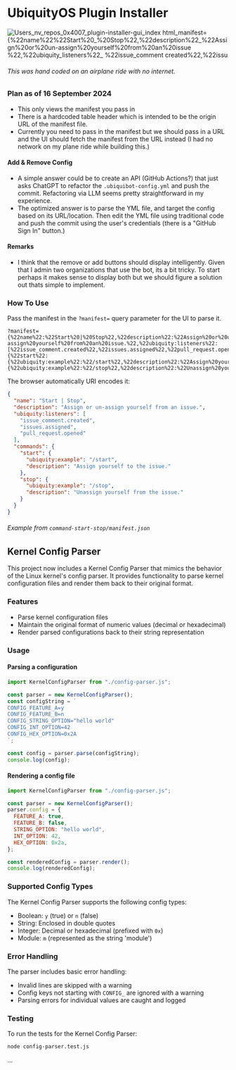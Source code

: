 # UbiquityOS Plugin Installer

![_Users_nv_repos_0x4007_plugin-installer-gui_index html_manifest={%22name%22_%22Start%20_%20Stop%22,%22description%22_%22Assign%20or%20un-assign%20yourself%20from%20an%20issue %22,%22ubiquity_listeners%22_ %22issue_comment created%22,%22issu](https://github.com/user-attachments/assets/353b1e84-8c1b-48eb-9d6d-1f0e5ba80fb9)

###### This was hand coded on an airplane ride with no internet.

### Plan as of 16 September 2024

- This only views the manifest you pass in
- There is a hardcoded table header which is intended to be the origin URL of the manifest file.
- Currently you need to pass in the manifest but we should pass in a URL and the UI should fetch the manifest from the URL instead (I had no network on my plane ride while building this.)

#### Add & Remove Config

- A simple answer could be to create an API (GitHub Actions?) that just asks ChatGPT to refactor the `.ubiquibot-config.yml` and push the commit. Refactoring via LLM seems pretty straightforward in my experience.
- The optimized answer is to parse the YML file, and target the config based on its URL/location. Then edit the YML file using traditional code and push the commit using the user's credentials (there is a "GitHub Sign In" button.)

#### Remarks

- I think that the remove or add buttons should display intelligently. Given that I admin two organizations that use the bot, its a bit tricky. To start perhaps it makes sense to display both but we should figure a solution out thats simple to implement.

### How To Use

Pass the manifest in the `?manifest=` query parameter for the UI to parse it.

```
?manifest={%22name%22:%22Start%20|%20Stop%22,%22description%22:%22Assign%20or%20un-assign%20yourself%20from%20an%20issue.%22,%22ubiquity:listeners%22:[%22issue_comment.created%22,%22issues.assigned%22,%22pull_request.opened%22%20],%22commands%22:{%22start%22:{%22ubiquity:example%22:%22/start%22,%22description%22:%22Assign%20yourself%20to%20the%20issue.%22},%22stop%22:{%22ubiquity:example%22:%22/stop%22,%22description%22:%22Unassign%20yourself%20from%20the%20issue.%22}}}
```

The browser automatically URI encodes it:

```json
{
  "name": "Start | Stop",
  "description": "Assign or un-assign yourself from an issue.",
  "ubiquity:listeners": [
    "issue_comment.created",
    "issues.assigned",
    "pull_request.opened"
  ],
  "commands": {
    "start": {
      "ubiquity:example": "/start",
      "description": "Assign yourself to the issue."
    },
    "stop": {
      "ubiquity:example": "/stop",
      "description": "Unassign yourself from the issue."
    }
  }
}
```

###### Example from `command-start-stop/manifest.json`

## Kernel Config Parser

This project now includes a Kernel Config Parser that mimics the behavior of the Linux kernel's config parser. It provides functionality to parse kernel configuration files and render them back to their original format.

### Features

- Parse kernel configuration files
- Maintain the original format of numeric values (decimal or hexadecimal)
- Render parsed configurations back to their string representation

### Usage

#### Parsing a configuration

```javascript
import KernelConfigParser from "./config-parser.js";

const parser = new KernelConfigParser();
const configString = `
CONFIG_FEATURE_A=y
CONFIG_FEATURE_B=n
CONFIG_STRING_OPTION="hello world"
CONFIG_INT_OPTION=42
CONFIG_HEX_OPTION=0x2A
`;

const config = parser.parse(configString);
console.log(config);
```

#### Rendering a config file

```javascript
import KernelConfigParser from "./config-parser.js";

const parser = new KernelConfigParser();
parser.config = {
  FEATURE_A: true,
  FEATURE_B: false,
  STRING_OPTION: "hello world",
  INT_OPTION: 42,
  HEX_OPTION: 0x2a,
};

const renderedConfig = parser.render();
console.log(renderedConfig);
```

### Supported Config Types

The Kernel Config Parser supports the following config types:

- Boolean: `y` (true) or `n` (false)
- String: Enclosed in double quotes
- Integer: Decimal or hexadecimal (prefixed with `0x`)
- Module: `m` (represented as the string 'module')

### Error Handling

The parser includes basic error handling:

- Invalid lines are skipped with a warning
- Config keys not starting with `CONFIG_` are ignored with a warning
- Parsing errors for individual values are caught and logged

### Testing

To run the tests for the Kernel Config Parser:

```bash
node config-parser.test.js
```

...
